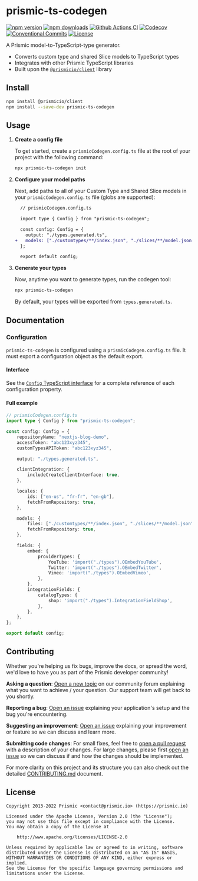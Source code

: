 # prismic-ts-codegen

[![npm version][npm-version-src]][npm-version-href]
[![npm downloads][npm-downloads-src]][npm-downloads-href]
[![Github Actions CI][github-actions-ci-src]][github-actions-ci-href]
[![Codecov][codecov-src]][codecov-href]
[![Conventional Commits][conventional-commits-src]][conventional-commits-href]
[![License][license-src]][license-href]

<!-- TODO: Replacing link to Prismic with [Prismic][prismic] is useful here -->

A Prismic model-to-TypeScript-type generator.

- Converts custom type and shared Slice models to TypeScript types
- Integrates with other Prismic TypeScript libraries
- Built upon the [`@prismicio/client`][prismic-client] library

## Install

```bash
npm install @prismicio/client
npm install --save-dev prismic-ts-codegen
```

## Usage

1. **Create a config file**

   To get started, create a `prismicCodegen.config.ts` file at the root of your project with the following command:

   ```bash
   npx prismic-ts-codegen init
   ```

2. **Configure your model paths**

   Next, add paths to all of your Custom Type and Shared Slice models in your `prismicCodegen.config.ts` file (globs are supported):

   ```diff
     // prismicCodegen.config.ts

     import type { Config } from "prismic-ts-codegen";

     const config: Config = {
       output: "./types.generated.ts",
   +   models: ["./customtypes/**/index.json", "./slices/**/model.json"],
     };

     export default config;
   ```

3. **Generate your types**

   Now, anytime you want to generate types, run the codegen tool:

   ```bash
   npx prismic-ts-codegen
   ```

   By default, your types will be exported from `types.generated.ts`.

## Documentation

### Configuration

`prismic-ts-codegen` is configured using a `prismicCodegen.config.ts` file. It must export a configuration object as the default export.

#### Interface

See the [`Config` TypeScript interface](./src/cli/types.ts) for a complete reference of each configuration property.

#### Full example

```typescript
// prismicCodegen.config.ts
import type { Config } from "prismic-ts-codegen";

const config: Config = {
	repositoryName: "nextjs-blog-demo",
	accessToken: "abc123xyz345",
	customTypesAPIToken: "abc123xyz345",

	output: "./types.generated.ts",

	clientIntegration: {
		includeCreateClientInterface: true,
	},

	locales: {
		ids: ["en-us", "fr-fr", "en-gb"],
		fetchFromRepository: true,
	},

	models: {
		files: ["./customtypes/**/index.json", "./slices/**/model.json"],
		fetchFromRepository: true,
	},

	fields: {
		embed: {
			providerTypes: {
				YouTube: 'import("./types").OEmbedYouTube',
				Twitter: 'import("./types").OEmbedTwitter',
				Vimeo: 'import("./types").OEmbedVimeo',
			},
		},
		integrationFields: {
			catalogTypes: {
				shop: 'import("./types").IntegrationFieldShop',
			},
		},
	},
};

export default config;
```

## Contributing

Whether you're helping us fix bugs, improve the docs, or spread the word, we'd love to have you as part of the Prismic developer community!

**Asking a question**: [Open a new topic][forum-question] on our community forum explaining what you want to achieve / your question. Our support team will get back to you shortly.

**Reporting a bug**: [Open an issue][repo-bug-report] explaining your application's setup and the bug you're encountering.

**Suggesting an improvement**: [Open an issue][repo-feature-request] explaining your improvement or feature so we can discuss and learn more.

**Submitting code changes**: For small fixes, feel free to [open a pull request][repo-pull-requests] with a description of your changes. For large changes, please first [open an issue][repo-feature-request] so we can discuss if and how the changes should be implemented.

For more clarity on this project and its structure you can also check out the detailed [CONTRIBUTING.md][contributing] document.

## License

```
Copyright 2013-2022 Prismic <contact@prismic.io> (https://prismic.io)

Licensed under the Apache License, Version 2.0 (the "License");
you may not use this file except in compliance with the License.
You may obtain a copy of the License at

    http://www.apache.org/licenses/LICENSE-2.0

Unless required by applicable law or agreed to in writing, software
distributed under the License is distributed on an "AS IS" BASIS,
WITHOUT WARRANTIES OR CONDITIONS OF ANY KIND, either express or implied.
See the License for the specific language governing permissions and
limitations under the License.
```

<!-- Links -->

[prismic]: https://prismic.io
[prismic-client]: https://github.com/prismicio/prismic-client

<!-- TODO: Replace link with a more useful one if available -->

[prismic-docs]: https://prismic.io/docs
[changelog]: ./CHANGELOG.md
[contributing]: ./CONTRIBUTING.md

<!-- TODO: Replace link with a more useful one if available -->

[forum-question]: https://community.prismic.io
[repo-bug-report]: https://github.com/prismicio/prismic-ts-codegen/issues/new?assignees=&labels=bug&template=bug_report.md&title=
[repo-feature-request]: https://github.com/prismicio/prismic-ts-codegen/issues/new?assignees=&labels=enhancement&template=feature_request.md&title=
[repo-pull-requests]: https://github.com/prismicio/prismic-ts-codegen/pulls

<!-- Badges -->

[npm-version-src]: https://img.shields.io/npm/v/prismic-ts-codegen/latest.svg
[npm-version-href]: https://npmjs.com/package/prismic-ts-codegen
[npm-downloads-src]: https://img.shields.io/npm/dm/prismic-ts-codegen.svg
[npm-downloads-href]: https://npmjs.com/package/prismic-ts-codegen
[github-actions-ci-src]: https://github.com/prismicio/prismic-ts-codegen/workflows/ci/badge.svg
[github-actions-ci-href]: https://github.com/prismicio/prismic-ts-codegen/actions?query=workflow%3Aci
[codecov-src]: https://img.shields.io/codecov/c/github/prismicio/prismic-ts-codegen.svg
[codecov-href]: https://codecov.io/gh/prismicio/prismic-ts-codegen
[conventional-commits-src]: https://img.shields.io/badge/Conventional%20Commits-1.0.0-yellow.svg
[conventional-commits-href]: https://conventionalcommits.org
[license-src]: https://img.shields.io/npm/l/prismic-ts-codegen.svg
[license-href]: https://npmjs.com/package/prismic-ts-codegen
